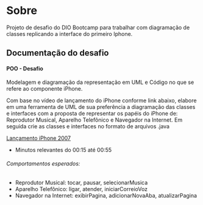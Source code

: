 # Sobre
Projeto de desafio do DIO Bootcamp para trabalhar com diagramação de classes replicando a interface do primeiro Iphone.

## Documentação do desafio
#### POO - Desafio

Modelagem e diagramação da representação em UML e Código no que se refere ao componente iPhone.

Com base no vídeo de lançamento do iPhone conforme link abaixo, elabore em uma ferramenta de UML de sua preferência a diagramação das classes e interfaces com a proposta de representar os papéis do iPhone de: Reprodutor Musical,  Aparelho Telefônico e Navegador na Internet. Em seguida crie as classes e interfaces no formato de arquivos .java

[Lançamento iPhone 2007](https://www.youtube.com/watch?v=9ou608QQRq8)

- Minutos relevantes do 00:15 até 00:55

###### Comportamentos esperados:
* Reprodutor Musical: tocar, pausar, selecionarMusica
* Aparelho Telefônico: ligar, atender, iniciarCorreioVoz
* Navegador na Internet: exibirPagina, adicionarNovaAba, atualizarPagina